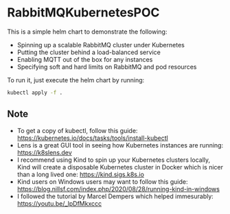 # RabbitMQKubernetesPOC

This is a simple helm chart to demonstrate the following:

- Spinning up a scalable RabbitMQ cluster under Kubernetes
- Putting the cluster behind a load-balanced service
- Enabling MQTT out of the box for any instances
- Specifying soft and hard limits on RabbitMQ and pod resources

To run it, just execute the helm chart by running:

```bash
kubectl apply -f .
```

## Note

- To get a copy of kubectl, follow this guide: <https://kubernetes.io/docs/tasks/tools/install-kubectl>
- Lens is a great GUI tool in seeing how Kubernetes instances are running: <https://k8slens.dev>
- I recommend using Kind to spin up your Kubernetes clusters locally, Kind will create a disposable Kubernetes cluster in Docker which is nicer than a long lived one: <https://kind.sigs.k8s.io>
- Kind users on Windows users may want to follow this guide: <https://blog.nillsf.com/index.php/2020/08/28/running-kind-in-windows>
- I followed the tutorial by Marcel Dempers which helped immesurably: <https://youtu.be/_lpDfMkxccc>
